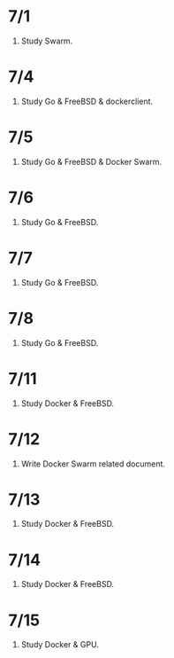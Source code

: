 # 7/1
1. Study Swarm.

# 7/4
1. Study Go & FreeBSD & dockerclient.

# 7/5
1. Study Go & FreeBSD & Docker Swarm.

# 7/6
1. Study Go & FreeBSD.

# 7/7
1. Study Go & FreeBSD.

# 7/8
1. Study Go & FreeBSD.

# 7/11
1. Study Docker & FreeBSD.

# 7/12
1. Write Docker Swarm related document.

# 7/13
1. Study Docker & FreeBSD.

# 7/14
1. Study Docker & FreeBSD.

# 7/15
1. Study Docker & GPU.
